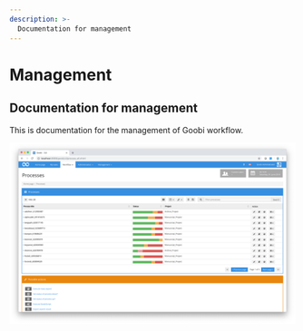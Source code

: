 ```yaml
---
description: >-
  Documentation for management
---
```


# Management

## Documentation for management
This is documentation for the management of Goobi workflow.

![Workflowscreen](screen_01_en.png)